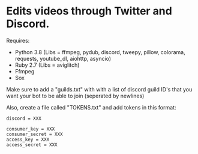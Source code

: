 # Edits videos through Twitter and Discord.

Requires:
 - Python 3.8 (Libs = ffmpeg, pydub, discord, tweepy, pillow, colorama, requests, youtube_dl, aiohttp, asyncio)
 - Ruby 2.7 (Libs = aviglitch)
 - Ffmpeg
 - Sox

Make sure to add a "guilds.txt" with with a list of discord guild ID's that you want your bot to be able to join (seperated by newlines)

Also, create a file called "TOKENS.txt" and add tokens in this format:
```
discord = XXX

consumer_key = XXX
consumer_secret = XXX
access_key = XXX
access_secret = XXX
```
